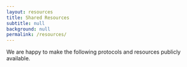 ```yaml
---
layout: resources
title: Shared Resources
subtitle: null
background: null
permalink: /resources/
---
```


We are happy to make the following protocols and resources publicly available.
